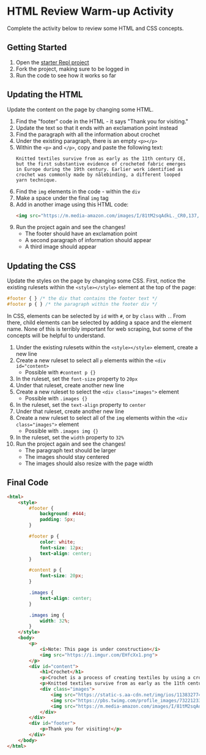 # HTML Review Warm-up Activity
Complete the activity below to review some HTML and CSS concepts.

## Getting Started
1. Open the [starter Repl project](https://repl.it/@JosephMaxwell/WebScrapingWarmUp#index.html)
1. Fork the project, making sure to be logged in
1. Run the code to see how it works so far

## Updating the HTML
Update the content on the page by changing some HTML.

1. Find the "footer" code in the HTML - it says "Thank you for visiting."
1. Update the text so that it ends with an exclamation point instead
1. Find the paragraph with all the information about crochet
1. Under the existing paragraph, there is an empty `<p></p>`
1. Within the `<p>` and `</p>`, copy and paste the following text:  
    ```
    Knitted textiles survive from as early as the 11th century CE,
    but the first substantive evidence of crocheted fabric emerges
    in Europe during the 19th century. Earlier work identified as
    crochet was commonly made by nålebinding, a different looped
    yarn technique.
    ```
1. Find the `img` elements in the code - within the `div`
1. Make a space under the final `img` tag
1. Add in another image using this HTML code:  
    ```html
    <img src="https://m.media-amazon.com/images/I/81tM2sqAdkL._CR0,137,1283,1283_UX256.jpg">
    ```
1. Run the project again and see the changes!
    - The footer should have an exclamation point
    - A second paragraph of information should appear
    - A third image should appear

## Updating the CSS
Update the styles on the page by changing some CSS. First, notice the existing rulesets within the `<style></style>` element at the top of the page:

```css
#footer { } /* the div that contains the footer text */
#footer p { } /* the paragraph within the footer div */
```

In CSS, elements can be selected by `id` with `#`, or by `class` with `.`. From there, child elements can be selected by adding a space and the element name. None of this is terribly important for web scraping, but some of the concepts will be helpful to understand.

1. Under the existing rulesets within the `<style></style>` element, create a new line
1. Create a new ruleset to select all `p` elements within the `<div id="content>`  
    - Possible with `#content p {}`
1. In the ruleset, set the `font-size` property to `20px`
1. Under that ruleset, create another new line
1. Create a new ruleset to select the `<div class="images">` element
    - Possible with `.images {}`
1. In the ruleset, set the `text-align` property to `center`
1. Under that ruleset, create another new line
1. Create a new ruleset to select all of the `img` elements within the `<div class="images">` element
    - Possible with `.images img {}`
1. In the ruleset, set the `width` property to `32%`
1. Run the project again and see the changes!
    - The paragraph text should be larger
    - The images should stay centered
    - The images should also resize with the page width

## Final Code
```html
<html>
    <style>
        #footer {
            background: #444;
            padding: 5px;
        }

        #footer p {
            color: white;
            font-size: 12px;
            text-align: center;
        }

        #content p {
            font-size: 20px;
        }

        .images {
            text-align: center;
        }

        .images img {
            width: 32%;
        }
    </style>
    <body>
        <p>
            <i>Note: This page is under construction</i>
            <img src="https://i.imgur.com/EHfcXx1.png">
        </p>
        <div id="content">
            <h1>Crochet</h1>
            <p>Crochet is a process of creating textiles by using a crochet hook to interlock loops of yarn, thread, or strands of other materials. The name is derived from the French term <i>crochet</i>, meaning “small hook.” Hooks can be made from a variety of materials, such as metal, wood, bamboo, or plastic. The key difference between crochet and knitting, beyond the implements used for their production, is that each stitch in crochet is completed before the next one is begun, while knitting keeps many stitches open at a time. Some variant forms of crochet, such as Tunisian crochet and broomstick lace, do keep multiple crochet stitches open at a time.</p>
            <p>Knitted textiles survive from as early as the 11th century CE, but the first substantive evidence of crocheted fabric emerges in Europe during the 19th century. Earlier work identified as crochet was commonly made by nålebinding, a different looped yarn technique.</p>
            <div class="images">
                <img src="https://static-s.aa-cdn.net/img/ios/1138327741/aed1f8a204eebe433d78c548870bcfad?v=1">
                <img src="https://pbs.twimg.com/profile_images/732212337181085696/06UJSCL3.jpg">
                <img src="https://m.media-amazon.com/images/I/81tM2sqAdkL._CR0,137,1283,1283_UX256.jpg">
            </div>
        </div>
        <div id="footer">
            <p>Thank you for visiting!</p>
        </div>
    </body>
</html>
```